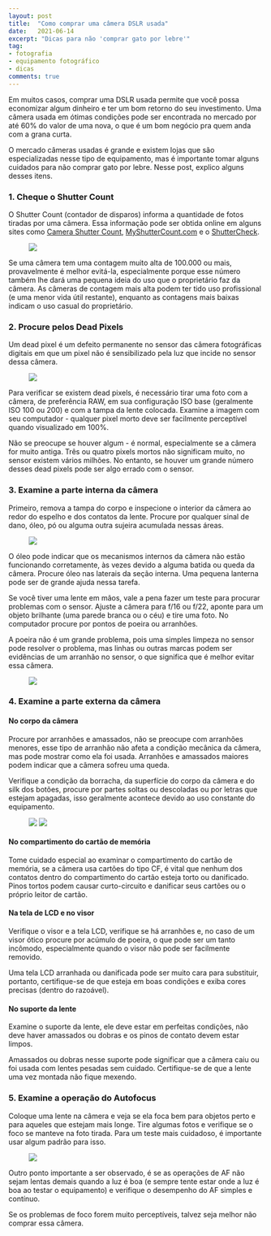 ```yaml
---
layout: post
title:  "Como comprar uma câmera DSLR usada"
date:   2021-06-14
excerpt: "Dicas para não 'comprar gato por lebre'"
tag:
- fotografia
- equipamento fotográfico
- dicas
comments: true
---
```

Em muitos casos, comprar uma DSLR usada permite que você possa economizar algum dinheiro e ter um bom retorno do seu investimento. Uma câmera usada em ótimas condições pode ser encontrada no mercado por até 60% do valor de uma nova, o que é um bom negócio pra quem anda com a grana curta.

O mercado câmeras usadas é grande e existem lojas que são especializadas nesse tipo de equipamento, mas é importante tomar alguns cuidados para não comprar gato por lebre. Nesse post, explico alguns desses itens.

### 1. Cheque o Shutter Count
O Shutter Count (contador de disparos) informa a quantidade de fotos tiradas por uma câmera. Essa informação pode ser obtida online em alguns sites como <a href="https://www.camerashuttercount.com/" target="_blank">Camera Shutter Count</a>, <a href="http://www.myshuttercount.com/" target="_blank">MyShutterCount.com</a> e o <a href="https://shuttercheck.app/" target="_blank">ShutterCheck</a>.

<figure>
	<img src="https://i.imgur.com/2nc295i.png">
</figure>

Se uma câmera tem uma contagem muito alta de 100.000 ou mais, provavelmente é melhor evitá-la, especialmente porque esse número também lhe dará uma pequena ideia do uso que o proprietário faz da câmera. As câmeras de contagem mais alta podem ter tido uso profissional (e uma menor vida útil restante), enquanto as contagens mais baixas indicam o uso casual do proprietário.

### 2. Procure pelos Dead Pixels
Um dead pixel é um defeito permanente no sensor das câmera fotográficas digitais em que um pixel não é sensibilizado pela luz que incide no sensor dessa câmera.

<figure>
	<img src="https://i.imgur.com/f2YRhWv.jpg">
</figure>

Para verificar se existem dead pixels, é necessário tirar uma foto com a câmera, de preferência RAW, em sua configuração ISO base (geralmente ISO 100 ou 200) e com a tampa da lente colocada. Examine a imagem com seu computador - qualquer pixel morto deve ser facilmente perceptível quando visualizado em 100%.

Não se preocupe se houver algum - é normal, especialmente se a câmera for muito antiga. Três ou quatro pixels mortos não significam muito, no sensor existem vários milhões. No entanto, se houver um grande número desses dead pixels pode ser algo errado com o sensor.

### 3. Examine a parte interna da câmera
Primeiro, remova a tampa do corpo e inspecione o interior da câmera ao redor do espelho e dos contatos da lente. Procure por qualquer sinal de dano, óleo, pó ou alguma outra sujeira acumulada nessas áreas.

<figure>
	<img src="https://i.imgur.com/SPe3trx.png">
</figure>

O óleo pode indicar que os mecanismos internos da câmera não estão funcionando corretamente, às vezes devido a alguma batida ou queda da câmera. Procure óleo nas laterais da seção interna. Uma pequena lanterna pode ser de grande ajuda nessa tarefa.

Se você tiver uma lente em mãos, vale a pena fazer um teste para procurar problemas com o sensor. Ajuste a câmera para f/16 ou f/22, aponte para um objeto brilhante (uma parede branca ou o céu) e tire uma foto. No computador procure por pontos de poeira ou arranhões.

A poeira não é um grande problema, pois uma simples limpeza no sensor pode resolver o problema, mas linhas ou outras marcas podem ser evidências de um arranhão no sensor, o que significa que é melhor evitar essa câmera.

<figure>
	<img src="https://i.imgur.com/McgJxwA.png">
</figure>

### 4. Examine a parte externa da câmera
#### No corpo da câmera
Procure por arranhões e amassados, não se preocupe com arranhões menores, esse tipo de arranhão não afeta a condição mecânica da câmera, mas pode mostrar como ela foi usada. Arranhões e amassados ​​maiores podem indicar que a câmera sofreu uma queda.

Verifique a condição da borracha, da superfície do corpo da câmera e do silk dos botões, procure por partes soltas ou descoladas ou por letras que estejam apagadas, isso geralmente acontece devido ao uso constante do equipamento.

<figure class="half">
    <img src="https://i.imgur.com/ccsHvhJ.png">
    <img src="https://i.imgur.com/jgV3HFb.png">
</figure>

#### No compartimento do cartão de memória
Tome cuidado especial ao examinar o compartimento do cartão de memória, se a câmera usa cartões do tipo CF, é vital que nenhum dos contatos dentro do compartimento do cartão esteja torto ou danificado. Pinos tortos podem causar curto-circuito e danificar seus cartões ou o próprio leitor de cartão.

#### Na tela de LCD e no visor
Verifique o visor e a tela LCD, verifique se há arranhões e, no caso de um visor ótico procure por acúmulo de poeira, o que pode ser um tanto incômodo, especialmente quando o visor não pode ser facilmente removido.

Uma tela LCD arranhada ou danificada pode ser muito cara para substituir, portanto, certifique-se de que esteja em boas condições e exiba cores precisas (dentro do razoável).

#### No suporte da lente
Examine o suporte da lente, ele deve estar em perfeitas condições, não deve haver amassados ​​ou dobras e os pinos de contato devem estar limpos.

Amassados ​ou dobras nesse suporte pode significar que a câmera caiu ou foi usada com lentes pesadas sem cuidado. Certifique-se de que a lente uma vez montada não fique mexendo.

### 5. Examine a operação do Autofocus
Coloque uma lente na câmera e veja se ela foca bem para objetos perto e para aqueles que estejam mais longe. Tire algumas fotos e verifique se o foco se manteve na foto tirada. Para um teste mais cuidadoso, é importante usar algum padrão para isso.

<figure>
	<img src="https://i.imgur.com/KZloQ0l.jpg">
</figure>

Outro ponto importante a ser observado, é se as operações de AF não sejam lentas demais quando a luz é boa (e sempre tente estar onde a luz é boa ao testar o equipamento) e verifique o desempenho do AF simples e contínuo.

Se os problemas de foco forem muito perceptíveis, talvez seja melhor não comprar essa câmera.
